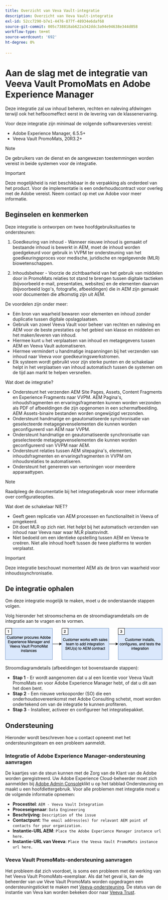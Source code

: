```yaml
---
title: Overzicht van Veva Vault-integratie
description: Overzicht van Veva Vault-integratie
exl-id: 52cc7290-b7e1-4476-877f-48934e6daf68
source-git-commit: 005c738818ab622a342ddc3a94e94638e344d058
workflow-type: tm+mt
source-wordcount: '692'
ht-degree: 0%

---
```


# Aan de slag met de integratie van Veeva Vault PromoMats en Adobe Experience Manager

Deze integratie zal uw inhoud beheren, rechten en naleving afdwingen terwijl ook het hefboomeffect eerst in de levering van de klassenervaring.

Voor deze integratie zijn minimaal de volgende softwareversies vereist:

* Adobe Experience Manager, 6.5.5+
* Veeva Vault PromoMats, 20R3.2+

>[!NOTE]
>
>De gebruikers van de dienst en de aangewezen toestemmingen worden vereist in beide systemen voor de integratie.
>

>[!IMPORTANT]
>
>Deze mogelijkheid is niet beschikbaar in de verpakking als onderdeel van het product. Voor de implementatie is een onderhoudscontract voor overleg met de Adobe vereist. Neem contact op met uw Adobe voor meer informatie.
>

## Beginselen en kenmerken

Deze integratie is ontworpen om twee hoofdgebruiksituaties te ondersteunen:

1. Goedkeuring van inhoud - Wanneer nieuwe inhoud is gemaakt of bestaande inhoud is bewerkt in AEM, moet de inhoud worden goedgekeurd voor gebruik in VVPM ter ondersteuning van het goedkeuringsproces voor medische, juridische en regelgevende (MLR) biowetenschappen.

2. Inhoudsbeheer - Voorzie de zichtbaarheid van het gebruik van middelen door in PromoMats relaties tot stand te brengen tussen digitale tactieken (bijvoorbeeld e-mail, presentaties, websites) en de elementen daarvan (bijvoorbeeld logo&#39;s, fotografie, afbeeldingen) die in AEM zijn gemaakt voor documenten die afkomstig zijn uit AEM.

De voordelen zijn onder meer:

* Eén bron van waarheid bewaren voor elementen en inhoud zonder duplicatie tussen digitale opslagplaatsen.
* Gebruik van zowel Veeva Vault voor beheer van rechten en naleving en AEM voor de beste prestaties op het gebied van klasse en middelen en het maken/leveren van inhoud.
* Hiermee kunt u het verplaatsen van inhoud en metagegevens tussen AEM en Veeva Vault automatiseren.
* Hiermee vermindert u handmatige inspanningen bij het verzenden van inhoud naar Veeva voor goedkeuringswerkstromen.
* Elk systeem wordt gebruikt voor zijn sterke punten en de schakelaar helpt in het verplaatsen van inhoud automatisch tussen de systemen om de tijd aan markt te helpen versnellen.

Wat doet de integratie?

* Ondersteunt het verzenden AEM Site Pages, Assets, Content Fragments en Experience Fragments naar VVPM. AEM Pagina&#39;s, inhoudsfragmenten en ervaringsfragmenten kunnen worden verzonden als PDF of afbeeldingen die zijn opgenomen in een schermafbeelding. AEM Assets-binaire bestanden worden ongewijzigd verzonden.
* Ondersteunt handmatige en geautomatiseerde synchronisatie van geselecteerde metagegevenselementen die kunnen worden geconfigureerd van AEM naar VVPM.
* Ondersteunt handmatige en geautomatiseerde synchronisatie van geselecteerde metagegevenselementen die kunnen worden geconfigureerd van VVPM naar AEM.
* Ondersteunt relaties tussen AEM sitepagina&#39;s, elementen, inhoudsfragmenten en ervaringsfragmenten in VVPM om inhoudsrelaties te automatiseren.
* Ondersteunt het genereren van vertoningen voor meerdere apparaattypen.

>[!NOTE]
>
>Raadpleeg de documentatie bij het integratiegebruik voor meer informatie over configuratieopties.
>

Wat doet de schakelaar NIET?

* Geeft geen replicatie van AEM processen en functionaliteit in Veeva of omgekeerd.
* Dit doet MLR op zich niet. Het helpt bij het automatisch verzenden van inhoud naar Veeva naar waar MLR plaatsvindt.
* Niet bedoeld om een identieke opstelling tussen AEM en Veeva te creëren. Niet alle inhoud hoeft tussen de twee platforms te worden verplaatst.


>[!IMPORTANT]
>
>Deze integratie beschouwt momenteel AEM als de bron van waarheid voor inhoudssynchronisatie.
>

## De integratie ophalen

Om deze integratie mogelijk te maken, moet u de onderstaande stappen volgen.

Volg hieronder het stroomschema en de stroomdiagramdetails om de integratie aan te vragen en te vormen.

![Toegang aanvragen](assets/integration-request.png)

Stroomdiagramdetails (afbeeldingen tot bovenstaande stappen):

* **Stap 1** - Er wordt aangenomen dat u al een licentie voor Veeva Vault PromoMats en voor Adobe Experience Manager hebt, of dat u dit aan het doen bent.
* **Stap 2** - Een nieuwe verkooporder (SO) die een onderhoudsovereenkomst met Adobe Consulting schetst, moet worden ondertekend om van de integratie te kunnen profiteren.
* **Stap 3** - Installeer, activeer en configureer het integratiepakket.

## Ondersteuning

Hieronder wordt beschreven hoe u contact opneemt met het ondersteuningsteam en een probleem aanmeldt.

### Integratie of Adobe Experience Manager-ondersteuning aanvragen

De kaartjes van de steun kunnen met de Zorg van de Klant van de Adobe worden geregistreerd. Uw Adobe Experience Cloud-beheerder moet zich aanmelden bij [Adobe Admin Console](https://adminconsole.adobe.com/)klikt u op het tabblad Ondersteuning en maakt u een hoofdlettergebruik. Voor alle problemen met integratie moet u de volgende informatie opnemen:

* **Procestitel**: `AEM - Veeva Vault Integration`
* **Proceseigenaar**: `Data Engineering`
* **Beschrijving**: `Description of the issue`
* **Contactpunt**: `The email address(es) for relavant AEM point of contacts for your organization.`
* **Instantie-URL AEM**: `Place the Adobe Experience Manager instance url here.`
* **Instantie-URL van Veeva**: `Place the Veeva Vault PromoMats instance url here.`

### Veeva Vault PromoMats-ondersteuning aanvragen

Het probleem dat zich voordoet, is soms een probleem met de werking van het Veeva Vault PromoMats-exemplaar. Als dat het geval is, kan de beheerder van uw Vève Vault PromoMats worden opgedragen een ondersteuningsticket te maken met [Veeva-ondersteuning](http://support.veeva.com/). De status van de instantie van Veva kan worden bekeken door naar [Veeva Trust](http://trust.veeva.com/).

